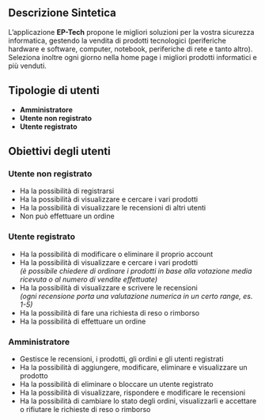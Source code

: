 ## Descrizione Sintetica

L’applicazione **EP-Tech** propone le migliori soluzioni per la vostra sicurezza informatica, gestendo la vendita di prodotti tecnologici (periferiche hardware e software, computer, notebook, periferiche di rete e tanto altro). Seleziona inoltre ogni giorno nella home page i migliori prodotti informatici e più venduti.

## Tipologie di utenti

- **Amministratore**
- **Utente non registrato**
- **Utente registrato**

## Obiettivi degli utenti

### Utente non registrato
- Ha la possibilità di registrarsi
- Ha la possibilità di visualizzare e cercare i vari prodotti
- Ha la possibilità di visualizzare le recensioni di altri utenti
- Non può effettuare un ordine

### Utente registrato
- Ha la possibilità di modificare o eliminare il proprio account
- Ha la possibilità di visualizzare e cercare i vari prodotti  
  *(è possibile chiedere di ordinare i prodotti in base alla votazione media ricevuta o al numero di vendite effettuate)*
- Ha la possibilità di visualizzare e scrivere le recensioni  
  *(ogni recensione porta una valutazione numerica in un certo range, es. 1-5)*
- Ha la possibilità di fare una richiesta di reso o rimborso
- Ha la possibilità di effettuare un ordine

### Amministratore
- Gestisce le recensioni, i prodotti, gli ordini e gli utenti registrati
- Ha la possibilità di aggiungere, modificare, eliminare e visualizzare un prodotto
- Ha la possibilità di eliminare o bloccare un utente registrato
- Ha la possibilità di visualizzare, rispondere e modificare le recensioni
- Ha la possibilità di cambiare lo stato degli ordini, visualizzarli e accettare o rifiutare le richieste di reso o rimborso